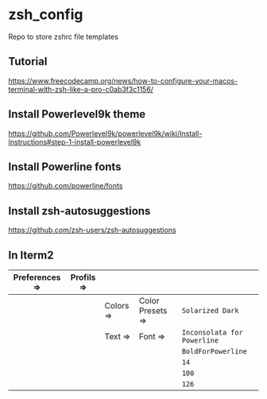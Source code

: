 # zsh_config
Repo to store zshrc file templates

## Tutorial 
https://www.freecodecamp.org/news/how-to-configure-your-macos-terminal-with-zsh-like-a-pro-c0ab3f3c1156/

## Install Powerlevel9k theme 
https://github.com/Powerlevel9k/powerlevel9k/wiki/Install-Instructions#step-1-install-powerlevel9k

## Install Powerline fonts
https://github.com/powerline/fonts

## Install zsh-autosuggestions
https://github.com/zsh-users/zsh-autosuggestions

## In Iterm2                                          
| Preferences =>| Profils =>| | | |
| ---| ---| ---| ---| ---|
| | | Colors =>| Color Presets =>| `Solarized Dark`|
| | | Text =>| Font =>| `Inconsolata for Powerline`|
| | | | | `BoldForPowerline`|
| | | | | `14`|
| | | | | `100`|
| | | | | `126`|
